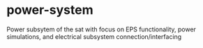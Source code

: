 # power-system
Power subsytem of the sat with focus on EPS functionality, power simulations, and electrical subsystem connection/interfacing
